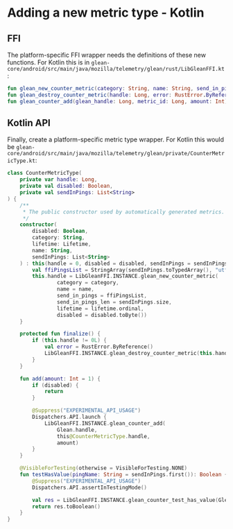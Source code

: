 # Adding a new metric type - Kotlin

## FFI

The platform-specific FFI wrapper needs the definitions of these new functions.
For Kotlin this is in `glean-core/android/src/main/java/mozilla/telemetry/glean/rust/LibGleanFFI.kt`:

```kotlin
fun glean_new_counter_metric(category: String, name: String, send_in_pings: StringArray, send_in_pings_len: Int, lifetime: Int, disabled: Byte): Long
fun glean_destroy_counter_metric(handle: Long, error: RustError.ByReference)
fun glean_counter_add(glean_handle: Long, metric_id: Long, amount: Int)
```

## Kotlin API

Finally, create a platform-specific metric type wrapper.
For Kotlin this would be `glean-core/android/src/main/java/mozilla/telemetry/glean/private/CounterMetricType.kt`:

```kotlin
class CounterMetricType(
    private var handle: Long,
    private val disabled: Boolean,
    private val sendInPings: List<String>
) {
    /**
     * The public constructor used by automatically generated metrics.
     */
    constructor(
        disabled: Boolean,
        category: String,
        lifetime: Lifetime,
        name: String,
        sendInPings: List<String>
    ) : this(handle = 0, disabled = disabled, sendInPings = sendInPings) {
        val ffiPingsList = StringArray(sendInPings.toTypedArray(), "utf-8")
        this.handle = LibGleanFFI.INSTANCE.glean_new_counter_metric(
                category = category,
                name = name,
                send_in_pings = ffiPingsList,
                send_in_pings_len = sendInPings.size,
                lifetime = lifetime.ordinal,
                disabled = disabled.toByte())
    }

    protected fun finalize() {
        if (this.handle != 0L) {
            val error = RustError.ByReference()
            LibGleanFFI.INSTANCE.glean_destroy_counter_metric(this.handle, error)
        }
    }

    fun add(amount: Int = 1) {
        if (disabled) {
            return
        }

        @Suppress("EXPERIMENTAL_API_USAGE")
        Dispatchers.API.launch {
            LibGleanFFI.INSTANCE.glean_counter_add(
                Glean.handle,
                this@CounterMetricType.handle,
                amount)
        }
    }

    @VisibleForTesting(otherwise = VisibleForTesting.NONE)
    fun testHasValue(pingName: String = sendInPings.first()): Boolean {
        @Suppress("EXPERIMENTAL_API_USAGE")
        Dispatchers.API.assertInTestingMode()

        val res = LibGleanFFI.INSTANCE.glean_counter_test_has_value(Glean.handle, this.handle, pingName)
        return res.toBoolean()
    }
}
```
